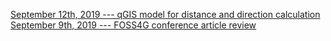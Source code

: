 [September 12th, 2019 --- qGIS model for distance and direction calculation](9-12-19-qGISModel.html)
[September 9th, 2019 --- FOSS4G conference article review](9-9-19-article.html)
